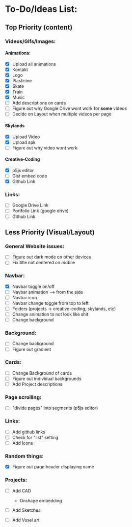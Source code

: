 # To-Do/Ideas List:

## Top Priority (content)

### Videos/Gifs/Images:

#### Animations:
- [x] Upload all animations
- [x] Kontakt
- [x] Logo
- [x] Plasticine
- [x] Skate
- [x] Train
- [x] Music
- [ ] Add descriptions on cards
- [ ] Figure out why Google Drive wont work for **some** videos
- [ ] Decide on Layout when multiple videos per page

#### Skylands
- [x] Upload Video
- [x] Upload apk
- [ ] Figure out why video wont work

#### Creative-Coding
- [x] p5js editor
- [ ] Gist embed code
- [x] Github Link

### Links:
- [ ] Google Drive Link
- [ ] Portfolio Link (google drive)
- [ ] Github Link

## Less Priority (Visual/Layout)

### General Website issues:
- [ ] Figure out dark mode on other devices
- [ ] Fix title not centered on mobile

### Navbar:
- [x] Navbar toggle on/off
- [ ] Navbar animation --> from the side
- [ ] Navbar icon
- [ ] Navbar change toggle from top to left
- [ ] Folders (projects -> creative-coding, skylands, etc)
- [ ] Change animation to not look like shit
- [ ] Change background

### Background:
- [ ] Change background
- [ ] Figure out gradient

### Cards:
- [ ] Change Background of cards
- [ ] Figure out individual backgrounds
- [ ] Add Project descriptions

### Page scrolling:
- [ ] "divide pages" into segments (p5js editor)

### Links:
- [ ] Add github links
- [ ] Check for "list" setting
- [ ] Add Icons

### Random things:
- [x] Figure out page header displaying name

### Projects:
- [ ] Add CAD
    - Onshape embedding
- [ ] Add Sketches
- [ ] Add Voxel art


